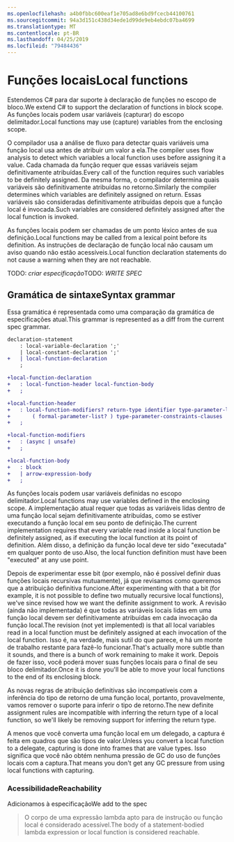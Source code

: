 ```yaml
---
ms.openlocfilehash: a4b0fbbc600eaf1e705ad8e6bd9fcecb44100761
ms.sourcegitcommit: 94a3d151c438d34ede1d99de9eb4ebdc07ba4699
ms.translationtype: MT
ms.contentlocale: pt-BR
ms.lasthandoff: 04/25/2019
ms.locfileid: "79484436"
---
```

# <a name="local-functions"></a><span data-ttu-id="ab274-101">Funções locais</span><span class="sxs-lookup"><span data-stu-id="ab274-101">Local functions</span></span>

<span data-ttu-id="ab274-102">Estendemos C# para dar suporte à declaração de funções no escopo de bloco.</span><span class="sxs-lookup"><span data-stu-id="ab274-102">We extend C# to support the declaration of functions in block scope.</span></span> <span data-ttu-id="ab274-103">As funções locais podem usar variáveis (capturar) do escopo delimitador.</span><span class="sxs-lookup"><span data-stu-id="ab274-103">Local functions may use (capture) variables from the enclosing scope.</span></span>

<span data-ttu-id="ab274-104">O compilador usa a análise de fluxo para detectar quais variáveis uma função local usa antes de atribuir um valor a ela.</span><span class="sxs-lookup"><span data-stu-id="ab274-104">The compiler uses flow analysis to detect which variables a local function uses before assigning it a value.</span></span> <span data-ttu-id="ab274-105">Cada chamada da função requer que essas variáveis sejam definitivamente atribuídas.</span><span class="sxs-lookup"><span data-stu-id="ab274-105">Every call of the function requires such variables to be definitely assigned.</span></span> <span data-ttu-id="ab274-106">Da mesma forma, o compilador determina quais variáveis são definitivamente atribuídas no retorno.</span><span class="sxs-lookup"><span data-stu-id="ab274-106">Similarly the compiler determines which variables are definitely assigned on return.</span></span> <span data-ttu-id="ab274-107">Essas variáveis são consideradas definitivamente atribuídas depois que a função local é invocada.</span><span class="sxs-lookup"><span data-stu-id="ab274-107">Such variables are considered definitely assigned after the local function is invoked.</span></span>

<span data-ttu-id="ab274-108">As funções locais podem ser chamadas de um ponto léxico antes de sua definição.</span><span class="sxs-lookup"><span data-stu-id="ab274-108">Local functions may be called from a lexical point before its definition.</span></span> <span data-ttu-id="ab274-109">As instruções de declaração de função local não causam um aviso quando não estão acessíveis.</span><span class="sxs-lookup"><span data-stu-id="ab274-109">Local function declaration statements do not cause a warning when they are not reachable.</span></span>

<span data-ttu-id="ab274-110">TODO: _criar especificação_</span><span class="sxs-lookup"><span data-stu-id="ab274-110">TODO: _WRITE SPEC_</span></span>

## <a name="syntax-grammar"></a><span data-ttu-id="ab274-111">Gramática de sintaxe</span><span class="sxs-lookup"><span data-stu-id="ab274-111">Syntax grammar</span></span>

<span data-ttu-id="ab274-112">Essa gramática é representada como uma comparação da gramática de especificações atual.</span><span class="sxs-lookup"><span data-stu-id="ab274-112">This grammar is represented as a diff from the current spec grammar.</span></span>

```diff
declaration-statement
    : local-variable-declaration ';'
    | local-constant-declaration ';'
+   | local-function-declaration
    ;

+local-function-declaration
+   : local-function-header local-function-body
+   ;

+local-function-header
+   : local-function-modifiers? return-type identifier type-parameter-list?
+       ( formal-parameter-list? ) type-parameter-constraints-clauses
+   ;

+local-function-modifiers
+   : (async | unsafe)
+   ;

+local-function-body
+   : block
+   | arrow-expression-body
+   ;
```

<span data-ttu-id="ab274-113">As funções locais podem usar variáveis definidas no escopo delimitador.</span><span class="sxs-lookup"><span data-stu-id="ab274-113">Local functions may use variables defined in the enclosing scope.</span></span> <span data-ttu-id="ab274-114">A implementação atual requer que todas as variáveis lidas dentro de uma função local sejam definitivamente atribuídas, como se estiver executando a função local em seu ponto de definição.</span><span class="sxs-lookup"><span data-stu-id="ab274-114">The current implementation requires that every variable read inside a local function be definitely assigned, as if executing the local function at its point of definition.</span></span> <span data-ttu-id="ab274-115">Além disso, a definição da função local deve ter sido "executada" em qualquer ponto de uso.</span><span class="sxs-lookup"><span data-stu-id="ab274-115">Also, the local function definition must have been "executed" at any use point.</span></span>

<span data-ttu-id="ab274-116">Depois de experimentar esse bit (por exemplo, não é possível definir duas funções locais recursivas mutuamente), já que revisamos como queremos que a atribuição definitiva funcione.</span><span class="sxs-lookup"><span data-stu-id="ab274-116">After experimenting with that a bit (for example, it is not possible to define two mutually recursive local functions), we've since revised how we want the definite assignment to work.</span></span> <span data-ttu-id="ab274-117">A revisão (ainda não implementada) é que todas as variáveis locais lidas em uma função local devem ser definitivamente atribuídas em cada invocação da função local.</span><span class="sxs-lookup"><span data-stu-id="ab274-117">The revision (not yet implemented) is that all local variables read in a local function must be definitely assigned at each invocation of the local function.</span></span> <span data-ttu-id="ab274-118">Isso é, na verdade, mais sutil do que parece, e há um monte de trabalho restante para fazê-lo funcionar.</span><span class="sxs-lookup"><span data-stu-id="ab274-118">That's actually more subtle than it sounds, and there is a bunch of work remaining to make it work.</span></span> <span data-ttu-id="ab274-119">Depois de fazer isso, você poderá mover suas funções locais para o final de seu bloco delimitador.</span><span class="sxs-lookup"><span data-stu-id="ab274-119">Once it is done you'll be able to move your local functions to the end of its enclosing block.</span></span>

<span data-ttu-id="ab274-120">As novas regras de atribuição definitivas são incompatíveis com a inferência do tipo de retorno de uma função local, portanto, provavelmente, vamos remover o suporte para inferir o tipo de retorno.</span><span class="sxs-lookup"><span data-stu-id="ab274-120">The new definite assignment rules are incompatible with inferring the return type of a local function, so we'll likely be removing support for inferring the return type.</span></span>

<span data-ttu-id="ab274-121">A menos que você converta uma função local em um delegado, a captura é feita em quadros que são tipos de valor.</span><span class="sxs-lookup"><span data-stu-id="ab274-121">Unless you convert a local function to a delegate, capturing is done into frames that are value types.</span></span> <span data-ttu-id="ab274-122">Isso significa que você não obtém nenhuma pressão de GC do uso de funções locais com a captura.</span><span class="sxs-lookup"><span data-stu-id="ab274-122">That means you don't get any GC pressure from using local functions with capturing.</span></span>

### <a name="reachability"></a><span data-ttu-id="ab274-123">Acessibilidade</span><span class="sxs-lookup"><span data-stu-id="ab274-123">Reachability</span></span>

<span data-ttu-id="ab274-124">Adicionamos à especificação</span><span class="sxs-lookup"><span data-stu-id="ab274-124">We add to the spec</span></span>

> <span data-ttu-id="ab274-125">O corpo de uma expressão lambda apto para de instrução ou função local é considerado acessível.</span><span class="sxs-lookup"><span data-stu-id="ab274-125">The body of a statement-bodied lambda expression or local function is considered reachable.</span></span>
